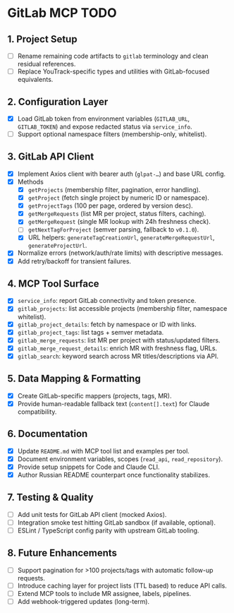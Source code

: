 # GitLab MCP TODO

## 1. Project Setup
- [ ] Rename remaining code artifacts to `gitlab` terminology and clean residual references.
- [ ] Replace YouTrack-specific types and utilities with GitLab-focused equivalents.

## 2. Configuration Layer
- [x] Load GitLab token from environment variables (`GITLAB_URL`, `GITLAB_TOKEN`) and expose redacted status via `service_info`.
- [ ] Support optional namespace filters (membership-only, whitelist).

## 3. GitLab API Client
- [x] Implement Axios client with bearer auth (`glpat-…`) and base URL config.
- [x] Methods
  - [x] `getProjects` (membership filter, pagination, error handling).
  - [x] `getProject` (fetch single project by numeric ID or namespace).
  - [x] `getProjectTags` (100 per page, ordered by version desc).
  - [x] `getMergeRequests` (list MR per project, status filters, caching).
  - [x] `getMergeRequest` (single MR lookup with 24h freshness check).
  - [ ] `getNextTagForProject` (semver parsing, fallback to `v0.1.0`).
  - [x] URL helpers: `generateTagCreationUrl`, `generateMergeRequestUrl`, `generateProjectUrl`.
- [x] Normalize errors (network/auth/rate limits) with descriptive messages.
- [x] Add retry/backoff for transient failures.

## 4. MCP Tool Surface
- [x] `service_info`: report GitLab connectivity and token presence.
- [x] `gitlab_projects`: list accessible projects (membership filter, namespace whitelist).
- [x] `gitlab_project_details`: fetch by namespace or ID with links.
- [x] `gitlab_project_tags`: list tags + semver metadata.
- [x] `gitlab_merge_requests`: list MR per project with status/updated filters.
- [x] `gitlab_merge_request_details`: enrich MR with freshness flag, URLs.
- [x] `gitlab_search`: keyword search across MR titles/descriptions via API.

## 5. Data Mapping & Formatting
- [x] Create GitLab-specific mappers (projects, tags, MR).
- [x] Provide human-readable fallback text (`content[].text`) for Claude compatibility.

## 6. Documentation
- [x] Update `README.md` with MCP tool list and examples per tool.
- [x] Document environment variables, scopes (`read_api`, `read_repository`).
- [x] Provide setup snippets for Code and Claude CLI.
- [x] Author Russian README counterpart once functionality stabilizes.

## 7. Testing & Quality
- [ ] Add unit tests for GitLab API client (mocked Axios).
- [ ] Integration smoke test hitting GitLab sandbox (if available, optional).
- [ ] ESLint / TypeScript config parity with upstream GitLab tooling.

## 8. Future Enhancements
- [ ] Support pagination for >100 projects/tags with automatic follow-up requests.
- [ ] Introduce caching layer for project lists (TTL based) to reduce API calls.
- [ ] Extend MCP tools to include MR assignee, labels, pipelines.
- [ ] Add webhook-triggered updates (long-term).
